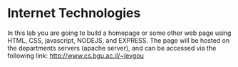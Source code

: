 # Internet Technologies
In this lab you are going to build a homepage or some other web page using HTML, CSS, javascript, NODEJS, and EXPRESS. The page will be hosted on the departments servers (apache server), and can be accessed via the following link: http://www.cs.bgu.ac.il/~levgou